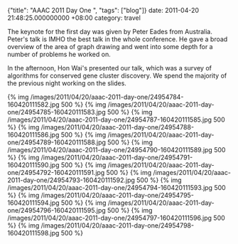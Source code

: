 {"title": "AAAC 2011 Day One  ", "tags": ["blog"]}
date: 2011-04-20 21:48:25.000000000 +08:00
category: travel

The keynote for the first day was given by Peter Eades from Australia. Peter's talk is IMHO the best talk in the whole conference. He gave a broad overview of the area of graph drawing and went into some depth for a number of problems he worked on.

In the afternoon, Hon Wai's presented our talk, which was a survey of algorithms for conserved gene cluster discovery. We spend the majority of the previous night working on the slides.

{% img /images/2011/04/20/aaac-2011-day-one/24954784-160420111582.jpg 500 %}
{% img /images/2011/04/20/aaac-2011-day-one/24954785-160420111583.jpg 500 %}
{% img /images/2011/04/20/aaac-2011-day-one/24954787-160420111585.jpg 500 %}
{% img /images/2011/04/20/aaac-2011-day-one/24954788-160420111586.jpg 500 %}
{% img /images/2011/04/20/aaac-2011-day-one/24954789-160420111588.jpg 500 %}
{% img /images/2011/04/20/aaac-2011-day-one/24954790-160420111589.jpg 500 %}
{% img /images/2011/04/20/aaac-2011-day-one/24954791-160420111590.jpg 500 %}
{% img /images/2011/04/20/aaac-2011-day-one/24954792-160420111591.jpg 500 %}
{% img /images/2011/04/20/aaac-2011-day-one/24954793-160420111592.jpg 500 %}
{% img /images/2011/04/20/aaac-2011-day-one/24954794-160420111593.jpg 500 %}
{% img /images/2011/04/20/aaac-2011-day-one/24954795-160420111594.jpg 500 %}
{% img /images/2011/04/20/aaac-2011-day-one/24954796-160420111595.jpg 500 %}
{% img /images/2011/04/20/aaac-2011-day-one/24954797-160420111596.jpg 500 %}
{% img /images/2011/04/20/aaac-2011-day-one/24954798-160420111598.jpg 500 %}
